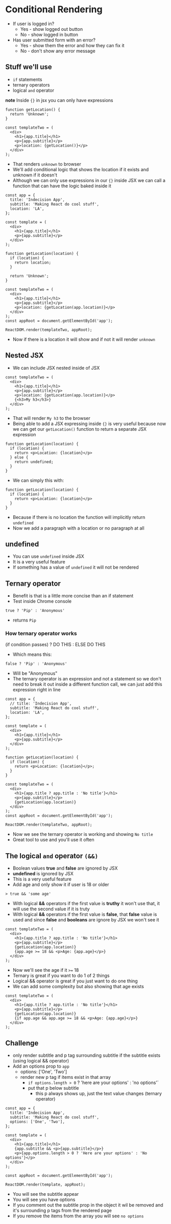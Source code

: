 # Conditional Rendering
* If user is logged in?
    - Yes - show logged out button
    - No - show logged in button
* Has user submitted form with an error?
    - Yes - show them the error and how they can fix it
    - No - don't show any error message

## Stuff we'll use
* `if` statements
* ternary operators
* logical `and` operator

**note** Inside `{}` in jsx you can only have expressions

```
function getLocation() {
  return 'Unknown';
}
```

```
const templateTwo = (
  <div>
    <h1>{app.title}</h1>
    <p>{app.subtitle}</p>
    <p>location: {getLocation()}</p>
  </div>
);
```

* That renders `unknown` to browser
* We'll add conditional logic that shows the location if it exists and unknown if it doesn't
* Although we can only use expressions in our `{}` inside JSX we can call a function that can have the logic baked inside it

```
const app = {
  title: 'Indecision App',
  subtitle: 'Making React do cool stuff',
  location: 'LA',
};

const template = (
  <div>
    <h1>{app.title}</h1>
    <p>{app.subtitle}</p>
  </div>
);

function getLocation(location) {
  if (location) {
    return location;
  }

  return 'Unknown';
}

const templateTwo = (
  <div>
    <h1>{app.title}</h1>
    <p>{app.subtitle}</p>
    <p>location: {getLocation(app.location)}</p>
  </div>
);
const appRoot = document.getElementById('app');

ReactDOM.render(templateTwo, appRoot);
```

* Now if there is a location it will show and if not it will render `unknown`

## Nested JSX
* We can include JSX nested inside of JSX

```
const templateTwo = (
  <div>
    <h1>{app.title}</h1>
    <p>{app.subtitle}</p>
    <p>location: {getLocation(app.location)}</p>
    {<h3>My h3</h3>}
  </div>
);
```

* That will render `My h3` to the browser 
* Being able to add a JSX expressing inside `{}` is very useful because now we can get our `getLocation()` function to return a separate JSX expression

```
function getLocation(location) {
  if (location) {
    return <p>Location: {location}</p>
  } else {
    return undefined;
  }
}
```

* We can simply this with:

```
function getLocation(location) {
  if (location) {
    return <p>Location: {location}</p>
  }
}
```

* Because if there is no location the function will implicitly return `undefined`
* Now we add a paragraph with a location or no paragraph at all

## undefined
* You can use `undefined` inside JSX
* It is a very useful feature
* If something has a value of `undefined` it will not be rendered

## Ternary operator
* Benefit is that is a little more concise than an if statement
* Test inside Chrome console

`true ? 'Pip' : 'Anonymous'`

* returns `Pip`

### How ternary operator works
(if condition passes) ? DO THIS : ELSE DO THIS

* Which means this:

`false ? 'Pip' : 'Anonymous'`

* Will be "Anonymous"
* The ternary operator is an expression and not a statement so we don't need to break it out inside a different function call, we can just add this expression right in line

```
const app = {
  // title: 'Indecision App',
  subtitle: 'Making React do cool stuff',
  location: 'LA',
};

const template = (
  <div>
    <h1>{app.title}</h1>
    <p>{app.subtitle}</p>
  </div>
);

function getLocation(location) {
  if (location) {
    return <p>Location: {location}</p>;
  }
}

const templateTwo = (
  <div>
    <h1>{app.title ? app.title : 'No title'}</h1>
    <p>{app.subtitle}</p>
    {getLocation(app.location)}
  </div>
);
const appRoot = document.getElementById('app');

ReactDOM.render(templateTwo, appRoot);
```

* Now we see the ternary operator is working and showing `No title`
* Great tool to use and you'll use it often

## The logical `and` operator `(&&)`
* Boolean values **true** and **false** are ignored by JSX
* **undefined** is ignored by JSX
* This is a very useful feature
* Add age and only show it if user is 18 or older

`> true && 'some age'`

* With logical **&&** operators if the first value is **truthy** it won't use that, it will use the second value if it is truty
* With logical **&&** operators if the first value is **false**, that **false** value is used and since **false** and **booleans** are ignore by JSX we won't see it

```
const templateTwo = (
  <div>
    <h1>{app.title ? app.title : 'No title'}</h1>
    <p>{app.subtitle}</p>
    {getLocation(app.location)}
    {app.age >= 18 && <p>Age: {app.age}</p>}
  </div>
);
```

* Now we'll see the age if it `>=` 18
* Ternary is great if you want to do 1 of 2 things
* Logical && operator is great if you just want to do one thing
* We can add some complexity but also showing that age exists

```
const templateTwo = (
  <div>
    <h1>{app.title ? app.title : 'No title'}</h1>
    <p>{app.subtitle}</p>
    {getLocation(app.location)}
    {if app.age && app.age >= 18 && <p>Age: {app.age}</p>}
  </div>
);
```

## Challenge
* only render subtitle and p tag surrounding subtitle if the subtitle exists (using logical && operator)
* Add an options prop to `app`
    - options: ['One', 'Two']
    - render new p tag if items exist in that array
        + `if options.length > 0` ? 'here are your options' : 'no options'`
        + put that p below subtitle
            * this p always shows up, just the text value changes (ternary operator)

```
const app = {
  title: 'Indecision App',
  subtitle: 'Making React do cool stuff',
  options: ['One', 'Two'],
};

const template = (
  <div>
    <h1>{app.title}</h1>
    {app.subtitle && <p>{app.subtitle}</p>}
    <p>{app.options.length > 0 ? 'Here are your options' : 'No options'}</p>
  </div>
);

const appRoot = document.getElementById('app');

ReactDOM.render(template, appRoot);
```

* You will see the subtitle appear
* You will see you have options
* If you comment out the subtitle prop in the object it wil be removed and it's surrounding p tags from the rendered page
* If you remove the items from the array you will see `no options` 
